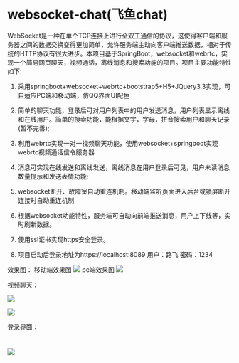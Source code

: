 # websocket-chat(飞鱼chat)

  WebSocket是一种在单个TCP连接上进行全双工通信的协议，这使得客户端和服务器之间的数据交换变得更加简单，允许服务端主动向客户端推送数据，相对于传统的HTTP协议有很大进步。本项目基于SpringBoot，websocket和webrtc，实现一个简易网页聊天，视频通话，离线消息和搜索功能的项目。项目主要功能特性如下:

1. 采用springboot+websocket+webrtc+bootstrap5+H5+JQuery3.3实现，可自适应PC端和移动端，仿QQ界面UI配色

1. 简单的聊天功能，登录后可对用户列表中的用户发送消息，用户列表显示离线和在线用户。简单的搜索功能，能根据文字，字母，拼音搜索用户和聊天记录(暂不完善);

1. 利用webrtc实现一对一视频聊天功能，使用websocket+springboot实现webrtc视频通话信令服务器

1. 消息可实现在线发送和离线发送，离线消息在用户登录后可见，用户未读消息数量提示和发送表情功能;

1. websocket断开、故障室自动重连机制。移动端监听页面进入后台或锁屏断开连接时自动重连机制
1. 根据websocket功能特性，服务端可自动向前端推送消息，用户上下线等，实时刷新数据。
1. 使用ssl证书实现https安全登录。
1. 项目启动后登录地址为https://localhost:8089 用户：路飞 密码：1234


  效果图：
  移动端效果图
![](https://bucket-typora-kw.oss-cn-beijing.aliyuncs.com/typora-image/%E7%A7%BB%E5%8A%A8%E7%AB%AF.png)
  pc端效果图
![](https://bucket-typora-kw.oss-cn-beijing.aliyuncs.com/typora-image/pc%E7%AB%AF.png)

视频聊天：

![](https://bucket-typora-kw.oss-cn-beijing.aliyuncs.com/typora-image/%E8%A7%86%E9%A2%911.png)

![](https://bucket-typora-kw.oss-cn-beijing.aliyuncs.com/typora-image/%E8%A7%86%E9%A2%912.png)

登录界面：

![](https://bucket-typora-kw.oss-cn-beijing.aliyuncs.com/typora-image/%E7%99%BB%E5%BD%95%E9%A1%B5.png)
=======





